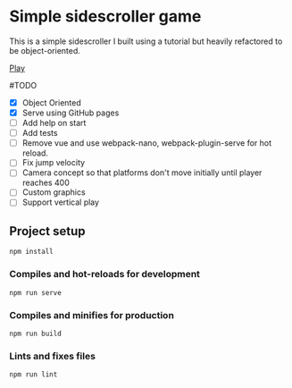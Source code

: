 # Simple sidescroller game
This is a simple sidescroller I built using a tutorial but heavily refactored to be object-oriented.

[Play](https://bishwos.github.io/simple-sidescroller-game/)


#TODO
- [x] Object Oriented
- [x] Serve using GitHub pages
- [ ] Add help on start
- [ ] Add tests
- [ ] Remove vue and use webpack-nano, webpack-plugin-serve
for hot reload.
- [ ] Fix jump velocity
- [ ] Camera concept so that platforms don't move initially until player reaches 400
- [ ] Custom graphics
- [ ] Support vertical play
## Project setup
```
npm install
```

### Compiles and hot-reloads for development
```
npm run serve
```

### Compiles and minifies for production
```
npm run build
```

### Lints and fixes files
```
npm run lint
```
